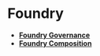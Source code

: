 Foundry
=======

* **[Foundry Governance](foundry_governance.md)**
* **[Foundry Composition](Foundry-composition.md)**
